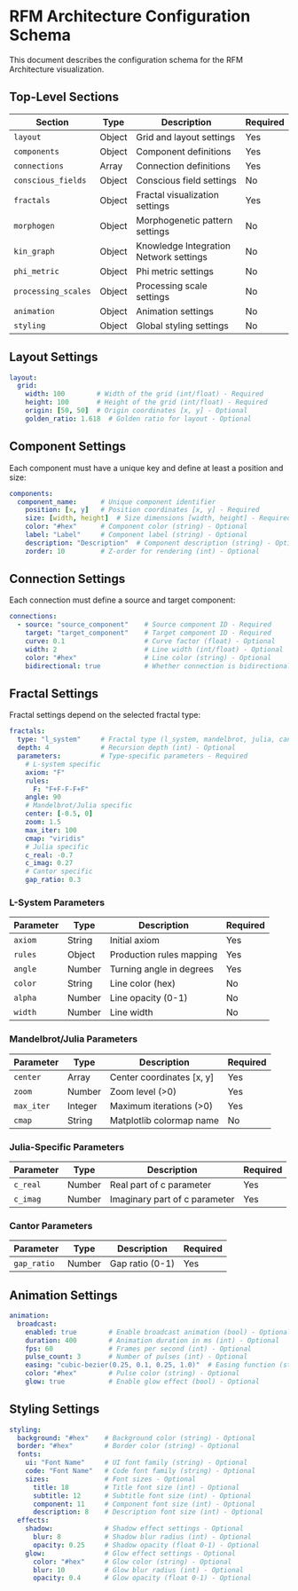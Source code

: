 # RFM Architecture Configuration Schema

This document describes the configuration schema for the RFM Architecture visualization.

## Top-Level Sections

| Section | Type | Description | Required |
|---------|------|-------------|----------|
| `layout` | Object | Grid and layout settings | Yes |
| `components` | Object | Component definitions | Yes |
| `connections` | Array | Connection definitions | Yes |
| `conscious_fields` | Object | Conscious field settings | No |
| `fractals` | Object | Fractal visualization settings | Yes |
| `morphogen` | Object | Morphogenetic pattern settings | No |
| `kin_graph` | Object | Knowledge Integration Network settings | No |
| `phi_metric` | Object | Phi metric settings | No |
| `processing_scales` | Object | Processing scale settings | No |
| `animation` | Object | Animation settings | No |
| `styling` | Object | Global styling settings | No |

## Layout Settings

```yaml
layout:
  grid:
    width: 100        # Width of the grid (int/float) - Required
    height: 100       # Height of the grid (int/float) - Required
    origin: [50, 50]  # Origin coordinates [x, y] - Optional
    golden_ratio: 1.618  # Golden ratio for layout - Optional
```

## Component Settings

Each component must have a unique key and define at least a position and size:

```yaml
components:
  component_name:      # Unique component identifier
    position: [x, y]   # Position coordinates [x, y] - Required
    size: [width, height]  # Size dimensions [width, height] - Required
    color: "#hex"      # Component color (string) - Optional
    label: "Label"     # Component label (string) - Optional
    description: "Description"  # Component description (string) - Optional
    zorder: 10         # Z-order for rendering (int) - Optional
```

## Connection Settings

Each connection must define a source and target component:

```yaml
connections:
  - source: "source_component"    # Source component ID - Required
    target: "target_component"    # Target component ID - Required
    curve: 0.1                    # Curve factor (float) - Optional
    width: 2                      # Line width (int/float) - Optional
    color: "#hex"                 # Line color (string) - Optional
    bidirectional: true           # Whether connection is bidirectional (bool) - Optional
```

## Fractal Settings

Fractal settings depend on the selected fractal type:

```yaml
fractals:
  type: "l_system"     # Fractal type (l_system, mandelbrot, julia, cantor) - Required
  depth: 4             # Recursion depth (int) - Optional
  parameters:          # Type-specific parameters - Required
    # L-system specific
    axiom: "F"
    rules:
      F: "F+F-F-F+F"
    angle: 90
    # Mandelbrot/Julia specific
    center: [-0.5, 0]
    zoom: 1.5
    max_iter: 100
    cmap: "viridis"
    # Julia specific
    c_real: -0.7
    c_imag: 0.27
    # Cantor specific
    gap_ratio: 0.3
```

### L-System Parameters

| Parameter | Type | Description | Required |
|-----------|------|-------------|----------|
| `axiom` | String | Initial axiom | Yes |
| `rules` | Object | Production rules mapping | Yes |
| `angle` | Number | Turning angle in degrees | Yes |
| `color` | String | Line color (hex) | No |
| `alpha` | Number | Line opacity (0-1) | No |
| `width` | Number | Line width | No |

### Mandelbrot/Julia Parameters

| Parameter | Type | Description | Required |
|-----------|------|-------------|----------|
| `center` | Array | Center coordinates [x, y] | Yes |
| `zoom` | Number | Zoom level (>0) | Yes |
| `max_iter` | Integer | Maximum iterations (>0) | Yes |
| `cmap` | String | Matplotlib colormap name | No |

### Julia-Specific Parameters

| Parameter | Type | Description | Required |
|-----------|------|-------------|----------|
| `c_real` | Number | Real part of c parameter | Yes |
| `c_imag` | Number | Imaginary part of c parameter | Yes |

### Cantor Parameters

| Parameter | Type | Description | Required |
|-----------|------|-------------|----------|
| `gap_ratio` | Number | Gap ratio (0-1) | Yes |

## Animation Settings

```yaml
animation:
  broadcast:
    enabled: true        # Enable broadcast animation (bool) - Optional
    duration: 400        # Animation duration in ms (int) - Optional
    fps: 60              # Frames per second (int) - Optional
    pulse_count: 3       # Number of pulses (int) - Optional
    easing: "cubic-bezier(0.25, 0.1, 0.25, 1.0)"  # Easing function (string) - Optional
    color: "#hex"        # Pulse color (string) - Optional
    glow: true           # Enable glow effect (bool) - Optional
```

## Styling Settings

```yaml
styling:
  background: "#hex"    # Background color (string) - Optional
  border: "#hex"        # Border color (string) - Optional
  fonts:
    ui: "Font Name"     # UI font family (string) - Optional
    code: "Font Name"   # Code font family (string) - Optional
    sizes:              # Font sizes - Optional
      title: 18         # Title font size (int) - Optional
      subtitle: 12      # Subtitle font size (int) - Optional
      component: 11     # Component font size (int) - Optional
      description: 8    # Description font size (int) - Optional
  effects:
    shadow:             # Shadow effect settings - Optional
      blur: 8           # Shadow blur radius (int) - Optional
      opacity: 0.25     # Shadow opacity (float 0-1) - Optional
    glow:               # Glow effect settings - Optional
      color: "#hex"     # Glow color (string) - Optional
      blur: 10          # Glow blur radius (int) - Optional
      opacity: 0.4      # Glow opacity (float 0-1) - Optional
```